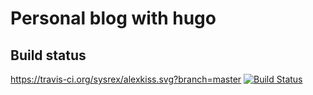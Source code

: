 # Personal blog with hugo


## Build status
https://travis-ci.org/sysrex/alexkiss.svg?branch=master
[![Build Status](https://travis-ci.org/sysrex/alexkiss.svg?branch=master)](https://travis-ci.org/sysrex/alexkiss)
<br />
